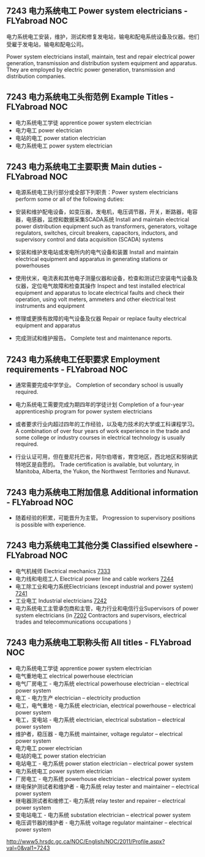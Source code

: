 ## 7243 电力系统电工 Power system electricians - FLYabroad NOC

电力系统电工安装，维护，测试和修复发电站，输电和配电系统设备及仪器。他们受雇于发电站，输电和配电公司。

Power system electricians install, maintain, test and repair electrical power generation, transmission and distribution system equipment and apparatus. They are employed by electric power generation, transmission and distribution companies. 

## 7243 电力系统电工头衔范例 Example Titles - FLYabroad NOC

* 电力系统电工学徒 apprentice power system electrician
* 电力电工 power electrician
* 电站的电工 power station electrician
* 电力系统电工 power system electrician

## 7243 电力系统电工主要职责 Main duties - FLYabroad NOC

* 电源系统电工执行部分或全部下列职责：Power system electricians perform some or all of the following duties:

* 安装和维护配电设备，如变压器，发电机，电压调节器，开关，断路器，电容器，电感器，监控和数据采集SCADA系统
Install and maintain electrical power distribution equipment such as transformers, generators, voltage regulators, switches, circuit breakers, capacitors, inductors, and supervisory control and data acquisition (SCADA) systems

* 安装和维护发电站或发电所内的电气设备和装置
Install and maintain electrical equipment and apparatus in generating stations or powerhouses

* 使用伏米，电流表和其他电子测量仪器和设备，检查和测试已安装电气设备及仪器，定位电气故障和检查其操作
Inspect and test installed electrical equipment and apparatus to locate electrical faults and check their operation, using volt meters, ammeters and other electrical test instruments and equipment

* 修理或更换有故障的电气设备及仪器
Repair or replace faulty electrical equipment and apparatus

* 完成测试和维护报告。
Complete test and maintenance reports.

## 7243 电力系统电工任职要求 Employment requirements - FLYabroad NOC

* 通常需要完成中学学业。
Completion of secondary school is usually required.

* 电力系统电工需要完成为期四年的学徒计划
Completion of a four-year apprenticeship program for power system electricians 

* 或者要求行业内超过四年的工作经验，以及电力技术的大学或工科课程学习。
A combination of over four years of work experience in the trade and some college or industry courses in electrical technology is usually required.

* 行业认证可用，但在曼尼托巴省，阿尔伯塔省，育空地区，西北地区和努纳武特地区是自愿的。
Trade certification is available, but voluntary, in Manitoba, Alberta, the Yukon, the Northwest Territories and Nunavut.

## 7243 电力系统电工附加信息 Additional information - FLYabroad NOC

* 随着经验的积累，可能晋升为主管。
Progression to supervisory positions is possible with experience.

## 7243 电力系统电工其他分类 Classified elsewhere - FLYabroad NOC

* 电气机械师 Electrical mechanics [7333](7333)
* 电力线和电缆工人 Electrical power line and cable workers [7244](7244)
* 电工除工业和电力系统Electricians (except industrial and power system) [7241](7241)
* 工业电工 Industrial electricians [7242](7242)
* 电力系统电工主管承包商和主管，电力行业和电信行业Supervisors of power system electricians (in [7202](7202) Contractors and supervisors, electrical trades and telecommunications occupations )

## 7243 电力系统电工职称头衔 All titles - FLYabroad NOC

* 电力系统电工学徒 apprentice power system electrician
* 电气重地电工 electrical powerhouse electrician
* 电气厂房电工 - 电力系统 electrical powerhouse electrician – electrical power system
* 电工 - 电力生产 electrician – electricity production
* 电工，电气重地 - 电力系统 electrician, electrical powerhouse – electrical power system
* 电工，变电站 - 电力系统 electrician, electrical substation – electrical power system
* 维护者，稳压器 - 电力系统 maintainer, voltage regulator – electrical power system
* 电力电工 power electrician
* 电站的电工 power station electrician
* 电站电工 - 电力系统 power station electrician – electrical power system
* 电力系统电工 power system electrician
* 厂房电工 - 电力系统 powerhouse electrician – electrical power system
* 继电保护测试者和维护者 - 电力系统 relay tester and maintainer – electrical power system
*   继电器测试者和维修工- 电力系统 relay tester and repairer – electrical power system
* 变电站电工 - 电力系统 substation electrician – electrical power system
* 电压调节器的维护者 - 电力系统 voltage regulator maintainer – electrical power system

http://www5.hrsdc.gc.ca/NOC/English/NOC/2011/Profile.aspx?val=0&val1=7243